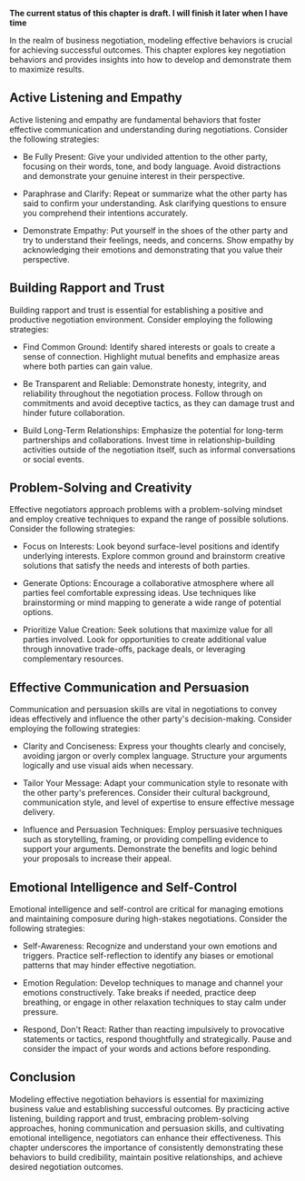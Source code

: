 **The current status of this chapter is draft. I will finish it later when I have time**

In the realm of business negotiation, modeling effective behaviors is crucial for achieving successful outcomes. This chapter explores key negotiation behaviors and provides insights into how to develop and demonstrate them to maximize results.

Active Listening and Empathy
----------------------------

Active listening and empathy are fundamental behaviors that foster effective communication and understanding during negotiations. Consider the following strategies:

* Be Fully Present: Give your undivided attention to the other party, focusing on their words, tone, and body language. Avoid distractions and demonstrate your genuine interest in their perspective.

* Paraphrase and Clarify: Repeat or summarize what the other party has said to confirm your understanding. Ask clarifying questions to ensure you comprehend their intentions accurately.

* Demonstrate Empathy: Put yourself in the shoes of the other party and try to understand their feelings, needs, and concerns. Show empathy by acknowledging their emotions and demonstrating that you value their perspective.

Building Rapport and Trust
--------------------------

Building rapport and trust is essential for establishing a positive and productive negotiation environment. Consider employing the following strategies:

* Find Common Ground: Identify shared interests or goals to create a sense of connection. Highlight mutual benefits and emphasize areas where both parties can gain value.

* Be Transparent and Reliable: Demonstrate honesty, integrity, and reliability throughout the negotiation process. Follow through on commitments and avoid deceptive tactics, as they can damage trust and hinder future collaboration.

* Build Long-Term Relationships: Emphasize the potential for long-term partnerships and collaborations. Invest time in relationship-building activities outside of the negotiation itself, such as informal conversations or social events.

Problem-Solving and Creativity
------------------------------

Effective negotiators approach problems with a problem-solving mindset and employ creative techniques to expand the range of possible solutions. Consider the following strategies:

* Focus on Interests: Look beyond surface-level positions and identify underlying interests. Explore common ground and brainstorm creative solutions that satisfy the needs and interests of both parties.

* Generate Options: Encourage a collaborative atmosphere where all parties feel comfortable expressing ideas. Use techniques like brainstorming or mind mapping to generate a wide range of potential options.

* Prioritize Value Creation: Seek solutions that maximize value for all parties involved. Look for opportunities to create additional value through innovative trade-offs, package deals, or leveraging complementary resources.

Effective Communication and Persuasion
--------------------------------------

Communication and persuasion skills are vital in negotiations to convey ideas effectively and influence the other party's decision-making. Consider employing the following strategies:

* Clarity and Conciseness: Express your thoughts clearly and concisely, avoiding jargon or overly complex language. Structure your arguments logically and use visual aids when necessary.

* Tailor Your Message: Adapt your communication style to resonate with the other party's preferences. Consider their cultural background, communication style, and level of expertise to ensure effective message delivery.

* Influence and Persuasion Techniques: Employ persuasive techniques such as storytelling, framing, or providing compelling evidence to support your arguments. Demonstrate the benefits and logic behind your proposals to increase their appeal.

Emotional Intelligence and Self-Control
---------------------------------------

Emotional intelligence and self-control are critical for managing emotions and maintaining composure during high-stakes negotiations. Consider the following strategies:

* Self-Awareness: Recognize and understand your own emotions and triggers. Practice self-reflection to identify any biases or emotional patterns that may hinder effective negotiation.

* Emotion Regulation: Develop techniques to manage and channel your emotions constructively. Take breaks if needed, practice deep breathing, or engage in other relaxation techniques to stay calm under pressure.

* Respond, Don't React: Rather than reacting impulsively to provocative statements or tactics, respond thoughtfully and strategically. Pause and consider the impact of your words and actions before responding.

Conclusion
----------

Modeling effective negotiation behaviors is essential for maximizing business value and establishing successful outcomes. By practicing active listening, building rapport and trust, embracing problem-solving approaches, honing communication and persuasion skills, and cultivating emotional intelligence, negotiators can enhance their effectiveness. This chapter underscores the importance of consistently demonstrating these behaviors to build credibility, maintain positive relationships, and achieve desired negotiation outcomes.
